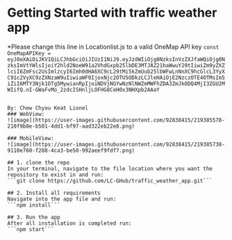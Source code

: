 # Getting Started with traffic weather app

*Please change this line in Locationlist.js to a valid OneMap API key
`const OneMapAPIKey = eyJ0eXAiOiJKV1QiLCJhbGciOiJIUzI1NiJ9.eyJzdWIiOjg0NzksInVzZXJfaWQiOjg0NzksImVtYWlsIjoiY2hld2NoeW91a2VhdGxpb25lbDE3MTJAZ21haWwuY29tIiwiZm9yZXZlciI6ZmFsc2UsImlzcyI6Imh0dHA6XC9cL29tMi5kZmUub25lbWFwLnNnXC9hcGlcL3YyXC91c2VyXC9zZXNzaW9uIiwiaWF0IjoxNjc2OTU5ODkzLCJleHAiOjE2NzczOTE4OTMsIm5iZiI6MTY3Njk1OTg5MywianRpIjoiNDVjNGYwNzNlNWZmMWFhZDA3ZmJkODQ4MjI3ZGU2MWIifQ.nI-GWaFvMo_2zdcISHnljLOFHG8CeH0x3NHXpb2AAaY`
```

By: Chew Chyou Keat Lionel
### WebView:
![image](https://user-images.githubusercontent.com/92838415/219385578-210f9b8e-b501-4dd1-bf97-aad322eb22e8.png)

### MobileView:
![image](https://user-images.githubusercontent.com/92838415/219385738-9110e760-f288-4ca3-be50-992aeef9fdf7.png)

## 1. clone the repo
In your terminal, navigate to the file location where you want the repository to exist in and run:
```git clone https://github.com/LC-GHub/traffic_weather_app.git```

## 2. Install all requirements
Navigate into the app file and run:
```npm install```

## 3. Run the app
After all installation is completed run:
```npm start```


